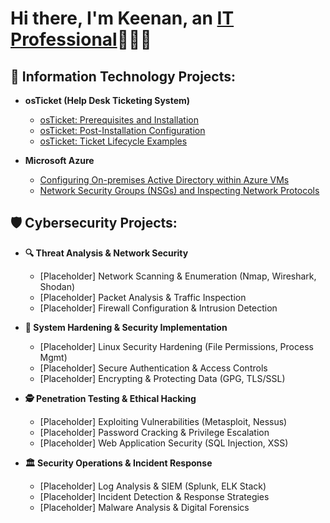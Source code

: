 <h1>Hi there, I'm Keenan, an <a href="https://www.linkedin.com/in/connect-with-keenan">IT Professional</a>👨🏽‍💻</h1>

<h2>📂 Information Technology Projects:</h2>

- <b>osTicket (Help Desk Ticketing System)</b>  
  - [osTicket: Prerequisites and Installation](https://github.com/keenanjsmith/osticket-prereqs)  
  - [osTicket: Post-Installation Configuration](https://github.com/keenanjsmith/post-install-config)  
  - [osTicket: Ticket Lifecycle Examples](https://github.com/keenanjsmith/ticket-lifecycle)  

- <b>Microsoft Azure</b>  
  - [Configuring On-premises Active Directory within Azure VMs](https://github.com/keenanjsmith/configure-ad)  
  - [Network Security Groups (NSGs) and Inspecting Network Protocols](https://github.com/keenanjsmith/azure-network-protocols)  

<h2>🛡️ Cybersecurity Projects:</h2>

- <b>🔍 Threat Analysis & Network Security</b>  
  - [Placeholder] Network Scanning & Enumeration (Nmap, Wireshark, Shodan)  
  - [Placeholder] Packet Analysis & Traffic Inspection  
  - [Placeholder] Firewall Configuration & Intrusion Detection  

- <b>🔑 System Hardening & Security Implementation</b>  
  - [Placeholder] Linux Security Hardening (File Permissions, Process Mgmt)  
  - [Placeholder] Secure Authentication & Access Controls  
  - [Placeholder] Encrypting & Protecting Data (GPG, TLS/SSL)  

- <b>🕵️ Penetration Testing & Ethical Hacking</b>  
  - [Placeholder] Exploiting Vulnerabilities (Metasploit, Nessus)  
  - [Placeholder] Password Cracking & Privilege Escalation  
  - [Placeholder] Web Application Security (SQL Injection, XSS)  

- <b>🏛️ Security Operations & Incident Response</b>  
  - [Placeholder] Log Analysis & SIEM (Splunk, ELK Stack)  
  - [Placeholder] Incident Detection & Response Strategies  
  - [Placeholder] Malware Analysis & Digital Forensics  
